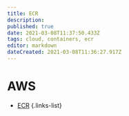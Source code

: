 ```yaml
---
title: ECR
description: 
published: true
date: 2021-03-08T11:37:50.433Z
tags: cloud, containers, ecr
editor: markdown
dateCreated: 2021-03-08T11:36:27.917Z
---
```


# AWS
- [ECR](/training/aws/ecr)
{.links-list}